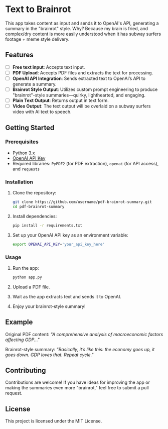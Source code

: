 # Text to Brainrot

This app takes content as input and sends it to OpenAI's API, generating a summary in the "brainrot" style. Why? Because my brain is fried, and complex/dry content is more easily understood when it has subway surfers footage + meme style delivery.

## Features

- [ ] **Free text input**: Accepts text input.
- [ ] **PDF Upload**: Accepts PDF files and extracts the text for processing.
- [ ] **OpenAI API Integration**: Sends extracted text to OpenAI’s API to generate a summary.
- [ ] **Brainrot Style Output**: Utilizes custom prompt engineering to produce "brainrot"-style summaries—quirky, lighthearted, and engaging.
- [ ] **Plain Text Output**: Returns output in text form.
- [ ] **Video Output**: The text output will be overlaid on a subway surfers video with AI text to speech.

## Getting Started

### Prerequisites

- Python 3.x
- [OpenAI API Key](https://platform.openai.com/signup/)
- Required libraries: `PyPDF2` (for PDF extraction), `openai` (for API access), and `requests`

### Installation

1. Clone the repository:
   ```bash
   git clone https://github.com/username/pdf-brainrot-summary.git
   cd pdf-brainrot-summary
   ```

2. Install dependencies:
   ```bash
   pip install -r requirements.txt
   ```

3. Set up your OpenAI API key as an environment variable:
   ```bash
   export OPENAI_API_KEY='your_api_key_here'
   ```

### Usage

1. Run the app:
   ```bash
   python app.py
   ```

2. Upload a PDF file.

3. Wait as the app extracts text and sends it to OpenAI.

4. Enjoy your brainrot-style summary!

## Example

Original PDF content: *"A comprehensive analysis of macroeconomic factors affecting GDP..."*

Brainrot-style summary: *"Basically, it’s like this: the economy goes up, it goes down. GDP loves that. Repeat cycle."*

## Contributing

Contributions are welcome! If you have ideas for improving the app or making the summaries even more "brainrot," feel free to submit a pull request.

## License

This project is licensed under the MIT License.
